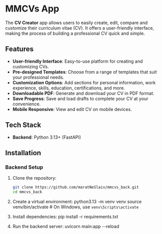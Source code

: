 # MMCVs App

The **CV Creator** app allows users to easily create, edit, compare and customize their curriculum vitae (CV). It offers a user-friendly interface, making the process of building a professional CV quick and simple.

## Features

- **User-friendly Interface**: Easy-to-use platform for creating and customizing CVs.
- **Pre-designed Templates**: Choose from a range of templates that suit your professional needs.
- **Customization Options**: Add sections for personal information, work experience, skills, education, certifications, and more.
- **Downloadable PDF**: Generate and download your CV in PDF format.
- **Save Progress**: Save and load drafts to complete your CV at your convenience.
- **Mobile Responsive**: View and edit CV on mobile devices.

## Tech Stack
- **Backend**: Python 3.13+ (FastAPI)

## Installation

### Backend Setup

1. Clone the repository:
   ```bash command (terminal)
   git clone https://github.com/maratNeSlaiv/mmcvs_back.git
   cd mmcvs_back

2. Create a virtual environment:
    python3.13 -m venv venv
    source venv/bin/activate  # On Windows, use `venv\Scripts\activate`

3. Install dependencies:
    pip install -r requirements.txt

4. Run the backend server:
    uvicorn main:app --reload